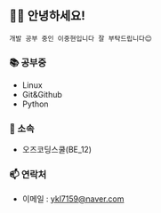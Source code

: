 ## 🙋‍♂️ 안녕하세요! 

    개발 공부 중인 이중현입니다 잘 부탁드립니다😊

### 📚 공부중
  - Linux
  - Git&Github
  - Python
### 🏢 소속
  - 오즈코딩스쿨(BE_12)
### 📫 연락처
  - 이메일 : ykl7159@naver.com
